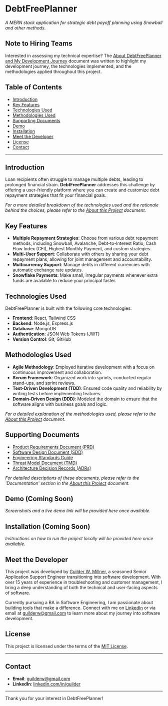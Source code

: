 # DebtFreePlanner

_A MERN stack application for strategic debt payoff planning using Snowball and other methods._

## Note to Hiring Teams

Interested in assessing my technical expertise? The [About DebtFreePlanner and My Development Journey](Documents/About%20this%20Project.md) document was written to highlight my development journey, the technologies implemented, and the methodologies applied throughout this project.

## Table of Contents

- [Introduction](#introduction)
- [Key Features](#key-features)
- [Technologies Used](#technologies-used)
- [Methodologies Used](#methodologies-used)
- [Supporting Documents](#supporting-documents)
- [Demo](#demo-coming-soon)
- [Installation](#installation-coming-soon)
- [Meet the Developer](#meet-the-developer)
- [License](#license)
- [Contact](#contact)

---

## Introduction

Loan recipients often struggle to manage multiple debts, leading to prolonged financial strain. **DebtFreePlanner** addresses this challenge by offering a user-friendly platform where you can create and customize debt repayment strategies that fit your financial goals.

_For a more detailed breakdown of the technologies used and the rationale behind the choices, please refer to the [About this Project](Documents/About%20this%20Project.md) document._

## Key Features

- **Multiple Repayment Strategies**: Choose from various debt repayment methods, including Snowball, Avalanche, Debt-to-Interest Ratio, Cash Flow Index (CFI), Highest Monthly Payment, and custom strategies.
- **Multi-User Support**: Collaborate with others by sharing your debt repayment plans, allowing for joint management and accountability.
- **Multicurrency Support**: Manage debts in different currencies with automatic exchange rate updates.
- **Snowflake Payments**: Make small, irregular payments whenever extra funds are available to reduce your principal faster.

## Technologies Used

DebtFreePlanner is built with the following core technologies:

- **Frontend**: React, Tailwind CSS
- **Backend**: Node.js, Express.js
- **Database**: MongoDB
- **Authentication**: JSON Web Tokens (JWT)
- **Version Control**: Git, GitHub

## Methodologies Used

- **Agile Methodology**: Employed iterative development with a focus on continuous improvement and collaboration.
- **Scrum Framework**: Organized work into sprints, conducted regular stand-ups, and sprint reviews.
- **Test-Driven Development (TDD)**: Ensured code quality and reliability by writing tests before implementing features.
- **Domain-Driven Design (DDD)**: Modeled the domain to ensure that the software aligns with business goals and logic.

_For a detailed explanation of the methodologies used, please refer to the [About this Project](https://github.com/Guilderm/DebtFreePlanner/blob/main/Documents/About%20this%20Project.md#technologies-used) document._

## Supporting Documents

- [Product Requirements Document (PRD)](<https://github.com/Guilderm/DebtFreePlanner/blob/main/Documents/Product%20Requirements%20Document%20(PRD).md>)
- [Software Design Document (SDD)](<https://github.com/Guilderm/DebtFreePlanner/blob/main/Documents/Software%20Design%20Document%20(SDD).md>)
- [Engineering Standards Guide](https://github.com/Guilderm/DebtFreePlanner/blob/main/Documents/Engineering%20Standards%20Guide.md)
- [Threat Model Document (TMD)](<https://github.com/Guilderm/DebtFreePlanner/blob/main/Documents/Threat%20Model%20Document%20(TMD).md>)
- [Architecture Decision Records (ADRs)](<https://github.com/Guilderm/DebtFreePlanner/blob/main/Documents/Architecture%20Decision%20Record%20(ADR).md>)

_For detailed descriptions of these documents, please refer to the 'Documentation' section in the [About this Project](Documents/About%20this%20Project.md) document._

## Demo (Coming Soon)

_Screenshots and a live demo link will be provided here once available._

## Installation (Coming Soon)

_Instructions on how to run the project locally will be provided here once available._

## Meet the Developer

This project was developed by [Guilder W. Millner](https://www.linkedin.com/in/guilder/), a seasoned Senior Application Support Engineer transitioning into software development. With over 15 years of experience in troubleshooting and customer management, I bring a deep understanding of both the technical and user-facing aspects of software.

Currently pursuing a BA in Software Engineering, I am passionate about building tools that make a difference. Connect with me on [LinkedIn](https://www.linkedin.com/in/guilder/) or via email at [guilderw@gmail.com](mailto:guilderw@gmail.com) to learn more about my journey into software development.

## License

This project is licensed under the terms of the [MIT License](LICENSE).

---

## Contact

- **Email**: [guilderw@gmail.com](mailto:guilderw@gmail.com)
- **LinkedIn**: [linkedin.com/in/guilder](https://www.linkedin.com/in/guilder/)

---

Thank you for your interest in DebtFreePlanner!
